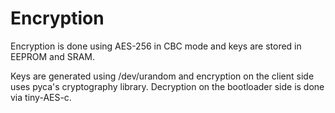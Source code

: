 # Encryption
Encryption is done using AES-256 in CBC mode and keys are stored in EEPROM and SRAM.

Keys are generated using /dev/urandom and encryption on the client side uses pyca's cryptography library. Decryption on the bootloader side is done via tiny-AES-c.
